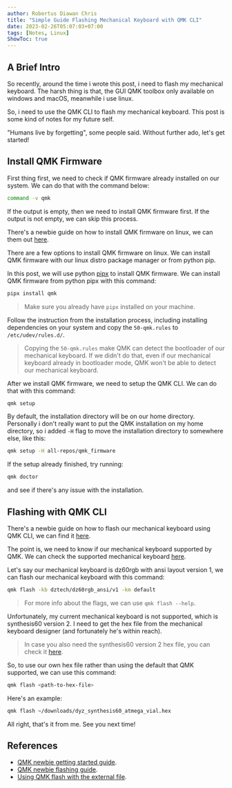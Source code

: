 ```yaml
---
author: Robertus Diawan Chris
title: "Simple Guide Flashing Mechanical Keyboard with QMK CLI"
date: 2023-02-26T05:07:03+07:00
tags: [Notes, Linux]
ShowToc: true
---
```


## A Brief Intro

So recently, around the time i wrote this post, i need to flash my mechanical
keyboard. The harsh thing is that, the GUI QMK toolbox only available on
windows and macOS, meanwhile i use linux.

So, i need to use the QMK CLI to flash my mechanical keyboard. This post is
some kind of notes for my future self.

"Humans live by forgetting", some people said. Without further ado, let's get
started!

## Install QMK Firmware

First thing first, we need to check if QMK firmware already installed on our
system. We can do that with the command below:
```sh
command -v qmk
```

If the output is empty, then we need to install QMK firmware first. If the
output is not empty, we can skip this process.

There's a newbie guide on how to install QMK firmware on linux, we can them
out
[here](https://github.com/qmk/qmk_firmware/blob/master/docs/newbs_getting_started.md#-linuxwsl-).

There are a few options to install QMK firmware on linux. We can install QMK
firmware with our linux distro package manager or from python pip.

In this post, we will use python [pipx](https://github.com/pypa/pipx/) to
install QMK firmware. We can install QMK firmware from python pipx with this
command:
```sh
pipx install qmk
```

> Make sure you already have `pipx` installed on your machine.

Follow the instruction from the installation process, including installing
dependencies on your system and copy the `50-qmk.rules` to `/etc/udev/rules.d/`.

> Copying the `50-qmk.rules` make QMK can detect the bootloader of our
> mechanical keyboard. If we didn't do that, even if our mechanical keyboard
> already in bootloader mode, QMK won't be able to detect our mechanical
> keyboard.

After we install QMK firmware, we need to setup the QMK CLI. We can do that
with this command:
```sh
qmk setup
```

By default, the installation directory will be on our home directory.
Personally i don't really want to put the QMK installation on my home
directory, so i added `-H` flag to move the installation directory to
somewhere else, like this:
```sh
qmk setup -H all-repos/qmk_firmware
```

If the setup already finished, try running:
```sh
qmk doctor
```

and see if there's any issue with the installation.

## Flashing with QMK CLI

There's a newbie guide on how to flash our mechanical keyboard using QMK CLI,
we can find it
[here](https://github.com/qmk/qmk_firmware/blob/d70e9b8659a7fbbd7069fd542bd07e67e04327a1/docs/newbs_flashing.md#flash-your-keyboard-from-the-command-line).

The point is, we need to know if our mechanical keyboard supported by QMK. We
can check the supported mechanical keyboard [here](https://qmk.fm/keyboards/).

Let's say our mechanical keyboard is dz60rgb with ansi layout version 1, we
can flash our mechanical keyboard with this command:
```sh
qmk flash -kb dztech/dz60rgb_ansi/v1 -km default
```

> For more info about the flags, we can use `qmk flash --help`.

Unfortunately, my current mechanical keyboard is not supported, which is
synthesis60 version 2. I need to get the hex file from the mechanical keyboard
designer (and fortunately he's within reach).

> In case you also need the synthesis60 version 2 hex file, you can check it
> [here](https://github.com/bruhtus/bruhtus.github.io/blob/master/content/posts/simple-guide-qmk-flashing-cli/dyz_synthesis60_atmega_vial.hex).

So, to use our own hex file rather than using the default that QMK supported,
we can use this command:
```sh
qmk flash <path-to-hex-file>
```

Here's an example:
```sh
qmk flash ~/downloads/dyz_synthesis60_atmega_vial.hex
```

All right, that's it from me. See you next time!

## References
- [QMK newbie getting started guide](https://github.com/qmk/qmk_firmware/blob/master/docs/newbs_getting_started.md).
- [QMK newbie flashing guide](https://github.com/qmk/qmk_firmware/blob/master/docs/newbs_flashing.md).
- [Using QMK flash with the external
file](https://github.com/qmk/qmk_firmware/issues/15202#issuecomment-973076050).
